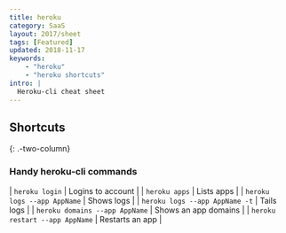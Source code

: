 ```yaml
---
title: heroku
category: SaaS
layout: 2017/sheet
tags: [Featured]
updated: 2018-11-17
keywords:
    - "heroku"
    - "heroku shortcuts"
intro: |
  Heroku-cli cheat sheet 
---
```


Shortcuts
---------
{: .-two-column}

### Handy heroku-cli commands

| `heroku login` | Logins to account |
| `heroku apps` | Lists apps |
| `heroku logs --app AppName` | Shows logs |
| `heroku logs --app AppName -t` | Tails logs |
| `heroku domains --app AppName` | Shows an app domains |
| `heroku restart --app AppName` | Restarts an app |